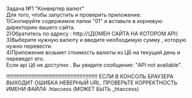 Задача №1 "Конвертер валют"
<br>
Для того, чтобы запустить и проверить приложение:
<br>
1)Скопируйте содержимое папки "01" и вставьте в корневую директорию вашего сайта.
<br>
2)Обратитесь по адресу : http://{ДОМЕН САЙТА НА КОТОРОМ API}
<br>
3)Выберите нужную валюту и введите необходимую сумму , которую нужно перевести.
<br>
4)Приложение возьмет стоимость валюты из ЦБ на текущий день и переведет его.
<br>
Если api Цб не доступно . Вы увидите сообщение: "API not available".
<br>


 !!!!!!!!!!!!!!!!!!!!!!!!!!!!!!!!!!!!!!!!!!!!!!!!!!!!!!!!!!!!!
 ЕСЛИ В КОНСОЛЬ БРАУЗЕРА ВЫХОДИТ ОШИБКА НЕВЕРНЫЙ URL. ПРОВЕРЬТЕ КОРРЕКТНОСТЬ ИМЕНИ ФАЙЛА .htaccess (МОЖЕТ БЫТЬ _htaccess)
